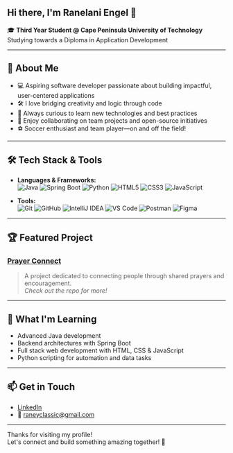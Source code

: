 ## Hi there, I'm Ranelani Engel 👋

🎓 **Third Year Student @ Cape Peninsula University of Technology**  
Studying towards a Diploma in Application Development

---

## 🚀 About Me

- 💻 Aspiring software developer passionate about building impactful, user-centered applications
- 🛠️ I love bridging creativity and logic through code
- 🚀 Always curious to learn new technologies and best practices
- 🤝 Enjoy collaborating on team projects and open-source initiatives
- ⚽ Soccer enthusiast and team player—on and off the field!

---

## 🛠️ Tech Stack & Tools

- **Languages & Frameworks:**  
  ![Java](https://img.shields.io/badge/Java-%23ED8B00.svg?style=flat&logo=java&logoColor=white)
  ![Spring Boot](https://img.shields.io/badge/Spring_Boot-6DB33F?style=flat&logo=spring-boot&logoColor=white)
  ![Python](https://img.shields.io/badge/Python-3776AB?style=flat&logo=python&logoColor=white)
  ![HTML5](https://img.shields.io/badge/HTML5-E34F26?style=flat&logo=html5&logoColor=white)
  ![CSS3](https://img.shields.io/badge/CSS3-1572B6?style=flat&logo=css3&logoColor=white)
  ![JavaScript](https://img.shields.io/badge/JavaScript-F7DF1E?style=flat&logo=javascript&logoColor=black)

- **Tools:**  
  ![Git](https://img.shields.io/badge/Git-F05032?style=flat&logo=git&logoColor=white)
  ![GitHub](https://img.shields.io/badge/GitHub-181717?style=flat&logo=github&logoColor=white)
  ![IntelliJ IDEA](https://img.shields.io/badge/IntelliJ_IDEA-000000?style=flat&logo=intellij-idea&logoColor=white)
  ![VS Code](https://img.shields.io/badge/VS_Code-007ACC?style=flat&logo=visual-studio-code&logoColor=white)
  ![Postman](https://img.shields.io/badge/Postman-FF6C37?style=flat&logo=postman&logoColor=white)
  ![Figma](https://img.shields.io/badge/Figma-F24E1E?style=flat&logo=figma&logoColor=white)

---

## 🏆 Featured Project

### [Prayer Connect](https://github.com/Ranelan/prayer-connect)
> A project dedicated to connecting people through shared prayers and encouragement.  
> _Check out the repo for more!_

---

## 🌱 What I'm Learning

- Advanced Java development
- Backend architectures with Spring Boot
- Full stack web development with HTML, CSS & JavaScript
- Python scripting for automation and data tasks

---

## 📫 Get in Touch

- [LinkedIn](https://linkedin.com/in/engel-ranelani-3b1b28271)
- 📧 raneyclassic@gmail.com

---

Thanks for visiting my profile!  
Let's connect and build something amazing together! 🚀
